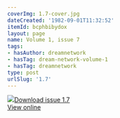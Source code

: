 ```yaml
---
coverImg: 1.7-cover.jpg
dateCreated: '1982-09-01T11:32:52'
itemId: bcphbibydox
layout: page
name: Volume 1, issue 7
tags:
- hasAuthor: dreamnetwork
- hasTag: dream-network-volume-1
- hasTag: dreamnetwork
type: post
urlSlug: '1.7'
---
```

<img class="card-journal-img" src="../images/1.7-rect.jpg"/><a href="../files/pdfs/Volume_1/1.7_Dream_Craft_Volume_1_No._7.pdf" download="">Download issue 1.7</a><br><a href="../files/pdfs/Volume_1/1.7_Dream_Craft_Volume_1_No._7.pdf">View online</a>